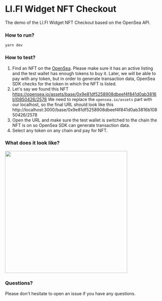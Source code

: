 # LI.FI Widget NFT Checkout

The demo of the LI.FI Widget NFT Checkout based on the OpenSea API.

### How to run?

```
yarn dev
```

### How to test?

1) Find an NFT on the [OpenSea](https://opensea.io/). Please make sure it has an active listing and the test wallet has enough tokens to buy it. Later, we will be able to pay with any token, but in order to generate transaction data, OpenSea SDK checks for the token in which the NFT is listed.
2) Let's say we found this NFT
https://opensea.io/assets/base/0x9e81df5258908dbeef4f841d0ab3816b10850426/2578
We need to replace the `opensea.io/assets` part with our localhost, so the final URL should look like this
http://localhost:3000/base/0x9e81df5258908dbeef4f841d0ab3816b10850426/2578
3) Open the URL and make sure the test wallet is switched to the chain the NFT is on so OpenSea SDK can generate transaction data.
4) Select any token on any chain and pay for NFT.

### What does it look like?

<img src="https://github.com/lifinance/widget/assets/18644653/636c3071-c47e-45db-9ebd-1b7f502c2bab" width="400" />

### Questions?

Please don't hesitate to open an issue if you have any questions.
